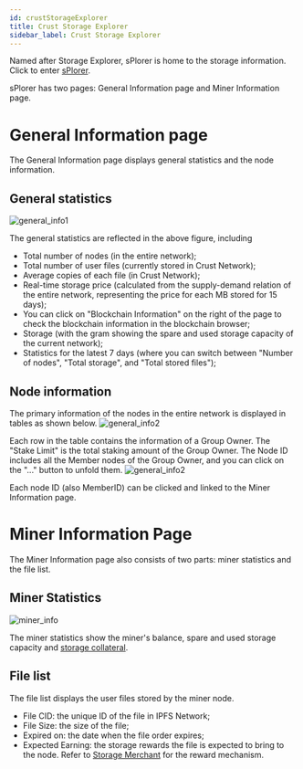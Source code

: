 ```yaml
---
id: crustStorageExplorer
title: Crust Storage Explorer
sidebar_label: Crust Storage Explorer
---
```



Named after Storage Explorer, sPlorer is home to the storage information. Click to enter [sPlorer](https://splorer.crust.network/).

sPlorer has two pages: General Information page and Miner Information page.

# General Information page
The General Information page displays general statistics and the node information.

## General statistics
![general_info1](https://crust-data.oss-cn-shanghai.aliyuncs.com/wiki/storage/general_info1.png)

The general statistics are reflected in the above figure, including

* Total number of nodes (in the entire network);
* Total number of user files (currently stored in Crust Network);
* Average copies of each file (in Crust Network);
* Real-time storage price (calculated from the supply-demand relation of the entire network, representing the price for each MB stored for 15 days);
* You can click on "Blockchain Information" on the right of the page to check the blockchain information in the blockchain browser;
* Storage (with the gram showing the spare and used storage capacity of the current network);
* Statistics for the latest 7 days (where you can switch between "Number of nodes", "Total storage", and "Total stored files");

## Node information

The primary information of the nodes in the entire network is displayed in tables as shown below.
![general_info2](https://crust-data.oss-cn-shanghai.aliyuncs.com/wiki/storage/general_info2.png)

Each row in the table contains the information of a Group Owner. The "Stake Limit" is the total staking amount of the Group Owner. The Node ID includes all the Member nodes of the Group Owner, and you can click on the "..." button to unfold them.
![general_info2](https://crust-data.oss-cn-shanghai.aliyuncs.com/wiki/storage/nodes.png)

Each node ID (also MemberID) can be clicked and linked to the Miner Information page.

# Miner Information Page
The Miner Information page also consists of two parts: miner statistics and the file list.

## Miner Statistics
![miner_info](https://crust-data.oss-cn-shanghai.aliyuncs.com/wiki/storage/miner_info.png)

The miner statistics show the miner's balance, spare and used storage capacity and [storage collateral](merchantGuidance).

## File list

The file list displays the user files stored by the miner node.
* File CID: the unique ID of the file in IPFS Network;
* File Size: the size of the file; 
* Expired on: the date when the file order expires;
* Expected Earning: the storage rewards the file is expected to bring to the node. Refer to [Storage Merchant](merchantGuidance.md) for the reward mechanism.

